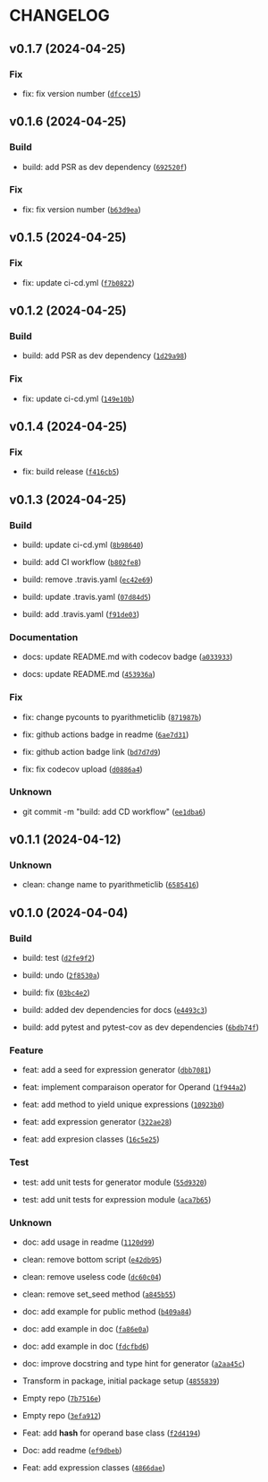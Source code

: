 # CHANGELOG



## v0.1.7 (2024-04-25)

### Fix

* fix: fix version number ([`dfcce15`](https://github.com/amaurylekens/pyarithmetic/commit/dfcce15feebb5d6a6ef683b934a627ad4ae23529))


## v0.1.6 (2024-04-25)

### Build

* build: add PSR as dev dependency ([`692520f`](https://github.com/amaurylekens/pyarithmetic/commit/692520f6b3d519fdd2db59303daa8e2824dee1b8))

### Fix

* fix: fix version number ([`b63d9ea`](https://github.com/amaurylekens/pyarithmetic/commit/b63d9eac69a4abf5445f6fe027f260ad3525c93e))


## v0.1.5 (2024-04-25)

### Fix

* fix: update ci-cd.yml ([`f7b0822`](https://github.com/amaurylekens/pyarithmetic/commit/f7b0822fa50f7cf9e90ff33e2081a7651f93c23d))


## v0.1.2 (2024-04-25)

### Build

* build: add PSR as dev dependency ([`1d29a98`](https://github.com/amaurylekens/pyarithmetic/commit/1d29a9892276bf324d2939b1ecbd64a441b3f8e4))

### Fix

* fix: update ci-cd.yml ([`149e10b`](https://github.com/amaurylekens/pyarithmetic/commit/149e10b1341f724a55585e5d68dd2781ecddb904))


## v0.1.4 (2024-04-25)

### Fix

* fix: build release ([`f416cb5`](https://github.com/amaurylekens/pyarithmetic/commit/f416cb5cc7d3a9f8fa12f484ca9a55d3ce4849ed))


## v0.1.3 (2024-04-25)

### Build

* build: update ci-cd.yml ([`8b98640`](https://github.com/amaurylekens/pyarithmetic/commit/8b986400ded83e6a73af9a54000473a25dfb71b5))

* build: add CI workflow ([`b802fe8`](https://github.com/amaurylekens/pyarithmetic/commit/b802fe899a558a5880936ae2ef9a3af397e08907))

* build: remove .travis.yaml ([`ec42e69`](https://github.com/amaurylekens/pyarithmetic/commit/ec42e69c5827612d19648039ce541b15986b3c1a))

* build: update .travis.yaml ([`07d84d5`](https://github.com/amaurylekens/pyarithmetic/commit/07d84d55f01adb365b4c5ddcbee97ed07db2e6c6))

* build: add .travis.yaml ([`f91de03`](https://github.com/amaurylekens/pyarithmetic/commit/f91de036cfe56d803cae42f3797d4903ae9c9210))

### Documentation

* docs: update README.md with codecov badge ([`a033933`](https://github.com/amaurylekens/pyarithmetic/commit/a03393300fa78e5f897e7af3a46e8cf6ec29c06a))

* docs: update README.md ([`453936a`](https://github.com/amaurylekens/pyarithmetic/commit/453936a2e5aed8a92a0079759837e42ebd0c3294))

### Fix

* fix: change pycounts to pyarithmeticlib ([`871987b`](https://github.com/amaurylekens/pyarithmetic/commit/871987bf67fb77f7a7a29b49cd78510ab0a49374))

* fix: github actions badge in readme ([`6ae7d31`](https://github.com/amaurylekens/pyarithmetic/commit/6ae7d3159f36117e13e8c26a72b2bdd6e878e2b6))

* fix: github action badge link ([`bd7d7d9`](https://github.com/amaurylekens/pyarithmetic/commit/bd7d7d94df335ce44174fd14f2a56e50bd025541))

* fix: fix codecov upload ([`d0886a4`](https://github.com/amaurylekens/pyarithmetic/commit/d0886a4e7b51582225a25850914fa71f620244e9))

### Unknown

* git commit -m &#34;build: add CD workflow&#34; ([`ee1dba6`](https://github.com/amaurylekens/pyarithmetic/commit/ee1dba6b5af19a4e3703096f1620594b582f39de))


## v0.1.1 (2024-04-12)

### Unknown

* clean: change name to pyarithmeticlib ([`6585416`](https://github.com/amaurylekens/pyarithmetic/commit/6585416e95ec67e171a7fb64056f5af77090c2e3))


## v0.1.0 (2024-04-04)

### Build

* build: test ([`d2fe9f2`](https://github.com/amaurylekens/pyarithmetic/commit/d2fe9f28b1ca16be844c35ac10be91f1feec2e07))

* build: undo ([`2f8530a`](https://github.com/amaurylekens/pyarithmetic/commit/2f8530a13a7dee9d3bb81533a044fd41bf1172ab))

* build: fix ([`03bc4e2`](https://github.com/amaurylekens/pyarithmetic/commit/03bc4e2dbad71cc1ff06837cdbb53c8d5ecd1ec3))

* build: added dev dependencies for docs ([`e4493c3`](https://github.com/amaurylekens/pyarithmetic/commit/e4493c35d890f77df3f1eb4dfe69e76afa6faa76))

* build: add pytest and pytest-cov as dev dependencies ([`6bdb74f`](https://github.com/amaurylekens/pyarithmetic/commit/6bdb74f661274be9a058cc57993a37e5f42097f1))

### Feature

* feat: add a seed for expression generator ([`dbb7081`](https://github.com/amaurylekens/pyarithmetic/commit/dbb7081017fa4b1c683c613a977cd3b7c7af30fc))

* feat: implement comparaison operator for Operand ([`1f944a2`](https://github.com/amaurylekens/pyarithmetic/commit/1f944a2296bfa9cbe614ca8679db7eb6a73d3ff3))

* feat: add method to yield unique expressions ([`10923b0`](https://github.com/amaurylekens/pyarithmetic/commit/10923b04c40ec8e29f825fa59837968f558ce850))

* feat: add expression generator ([`322ae28`](https://github.com/amaurylekens/pyarithmetic/commit/322ae28d6fc5d778a108d80382128a13087d8bc1))

* feat: add expresion classes ([`16c5e25`](https://github.com/amaurylekens/pyarithmetic/commit/16c5e2575dd4aa8f9d9554b379f530822673fca2))

### Test

* test: add unit tests for generator module ([`55d9320`](https://github.com/amaurylekens/pyarithmetic/commit/55d9320531bd5eef8d95b83c596b6be735e3a2da))

* test: add unit tests for expression module ([`aca7b65`](https://github.com/amaurylekens/pyarithmetic/commit/aca7b65a99d96c362e126a2fea2e4221182a6c6b))

### Unknown

* doc: add usage in readme ([`1120d99`](https://github.com/amaurylekens/pyarithmetic/commit/1120d994a0827650cb2ef3a0ecb7176815196248))

* clean: remove bottom script ([`e42db95`](https://github.com/amaurylekens/pyarithmetic/commit/e42db951ce121233de6d43f46a25b000a771fa73))

* clean: remove useless code ([`dc60c04`](https://github.com/amaurylekens/pyarithmetic/commit/dc60c047e22e4758e0786c476c599d8ee9f1d8db))

* clean: remove set_seed method ([`a845b55`](https://github.com/amaurylekens/pyarithmetic/commit/a845b55d83770cb5bae974df2473a4483e4b84bd))

* doc: add example for public method ([`b409a84`](https://github.com/amaurylekens/pyarithmetic/commit/b409a84a2dba969b9eae068a78760823c8790da9))

* doc: add example in doc ([`fa86e0a`](https://github.com/amaurylekens/pyarithmetic/commit/fa86e0a5db7c8fb25b127bc2c918d53c4222e103))

* doc: add example in doc ([`fdcfbd6`](https://github.com/amaurylekens/pyarithmetic/commit/fdcfbd62879ad367bd24d866f266403718af3f4c))

* doc: improve docstring and type hint for generator ([`a2aa45c`](https://github.com/amaurylekens/pyarithmetic/commit/a2aa45c9cf2d3c20479c8354a189f06800f39705))

* Transform in package, initial package setup ([`4855839`](https://github.com/amaurylekens/pyarithmetic/commit/4855839be3447556acc84ee30016f638f9e35020))

* Empty repo ([`7b7516e`](https://github.com/amaurylekens/pyarithmetic/commit/7b7516e972e7db407f755f8ace32b5b8382a3b81))

* Empty repo ([`3efa912`](https://github.com/amaurylekens/pyarithmetic/commit/3efa912a8b7d96a0e0ed101acef4c4e65bd847a9))

* Feat: add __hash__ for operand base class ([`f2d4194`](https://github.com/amaurylekens/pyarithmetic/commit/f2d41941d933b3513c95c9a68ef240458c1b7bfb))

* Doc: add readme ([`ef9dbeb`](https://github.com/amaurylekens/pyarithmetic/commit/ef9dbeb60e620d4312dbf74607f653939078d43e))

* Feat: add expression classes ([`4866dae`](https://github.com/amaurylekens/pyarithmetic/commit/4866dae3009ec78f8fedb510b0e2d30c184c651a))
